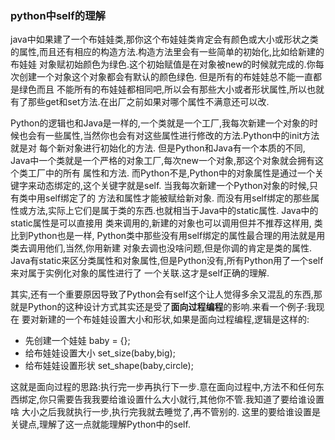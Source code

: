 ### python中self的理解

java中如果建了一个布娃娃类,那你这个布娃娃类肯定会有颜色或大小或形状之类的属性,而且还有相应的构造方法.构造方法里会有一些简单的初始化,比如给新建的布娃娃
对象赋初始颜色为绿色.这个初始赋值是在对象被new的时候就完成的.你每次创建一个对象这个对象都会有默认的颜色绿色.  但是所有的布娃娃总不能一直都是绿色而且
不能所有的布娃娃都相同吧,所以会有那些大小或者形状属性,所以也就有了那些get和set方法.在出厂之前如果对哪个属性不满意还可以改.  

Python的逻辑也和Java是一样的,一个类就是一个工厂,我每次新建一个对象的时候也会有一些属性,当然你也会有对这些属性进行修改的方法.Python中的init方法就是对
每个新对象进行初始化的方法. 但是Python和Java有一个本质的不同, Java中一个类就是一个严格的对象工厂,每次new一个对象,那这个对象就会拥有这个类工厂中的所有
属性和方法. 而Python不是,Python中的对象属性是通过一个关键字来动态绑定的,这个关键字就是self. 当我每次新建一个Python对象的时候,只有类中用self绑定了的
方法和属性才能被赋给新对象. 而没有用self绑定的那些属性或方法,实际上它们是属于类的东西.也就相当于Java中的static属性.  Java中的static属性是可以直接用
类来调用的,新建的对象也可以调用但并不推荐这样用, 类比到Python也是一样, Python类中那些没有用self绑定的属性最合理的用法就是用类去调用他们,当然,你用新建
对象去调也没啥问题,但是你调的肯定是类的属性. Java有static来区分类属性和对象属性,但是Python没有,所有Python用了一个self来对属于实例化对象的属性进行了
一个关联.这才是self正确的理解.

其实,还有一个重要原因导致了Python会有self这个让人觉得多余又混乱的东西,那就是Python的这种设计方式其实还是受了**面向过程编程**的影响.来看一个例子:我现在
要对新建的一个布娃娃设置大小和形状,如果是面向过程编程,逻辑是这样的:
 - 先创建一个娃娃    baby = {};
 - 给布娃娃设置大小  set_size(baby,big);
 - 给布娃娃设置形状  set_shape(baby,circle);

这就是面向过程的思路:执行完一步再执行下一步.意在面向过程中,方法不和任何东西绑定,你只需要告我我要给谁设置什么大小就行,其他你不管.我知道了要给谁设置啥
大小之后我就执行一步,执行完我就去睡觉了,再不管别的.  这里的要给谁设置是关键点,理解了这一点就能理解Python中的self.

